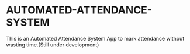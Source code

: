 # AUTOMATED-ATTENDANCE-SYSTEM
This is an Automated Attendance System App to mark attendance without wasting time.(Still under development)
